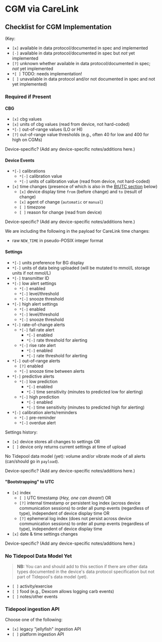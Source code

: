 # CGM via CareLink

## Checklist for CGM Implementation

(Key:

 - `[x]` available in data protocol/documented in spec and implemented
 - `[-]` available in data protocol/documented in spec but *not* yet implemented
 - `[?]` unknown whether available in data protocol/documented in spec; *not* yet implemented
 - `*[ ]` TODO: needs implementation!
 - `[ ]` unavailable in data protocol and/or not documented in spec and not yet implemented)

### Required if Present

#### CBG

  - `[x]` cbg values
  - `[x]` units of cbg values (read from device, not hard-coded)
  - `*[-]` out-of-range values (LO or HI)
  - `[?]` out-of-range value thresholds (e.g., often 40 for low and 400 for high on CGMs)

Device-specific? (Add any device-specific notes/additions here.)

#### Device Events
  - `*[-]` calibrations
    - `*[-]` calibration value
    - `*[-]` units of calibration value (read from device, not hard-coded)
  - `[x]` time changes (presence of which is also in the [BtUTC section](#bootstrapping-to-utc) below)
    - `[x]` device display time `from` (before change) and `to` (result of change)
    - `[x]` agent of change (`automatic` or `manual`)
    - `[ ]` timezone
    - `[ ]` reason for change (read from device)

Device-specific? (Add any device-specific notes/additions here.)

We are including the following in the payload for CareLink time changes:

  - raw `NEW_TIME` in pseudo-POSIX integer format

#### Settings

  - `*[-]` units preference for BG display
  - `*[-]` units of data being uploaded (will be mutated to mmol/L storage units if not mmol/L)
  - `*[-]` transmitter ID
  - `*[-]` low alert settings
    - `*[-]` enabled
    - `*[-]` level/threshold
    - `*[-]` snooze threshold
  - `*[-]` high alert settings
    - `*[-]` enabled
    - `*[-]` level/threshold
    - `*[-]` snooze threshold
  - `*[-]` rate-of-change alerts
    - `*[-]` fall rate alert
        - `*[-]` enabled
        - `*[-]` rate threshold for alerting
    - `*[-]` rise rate alert
        - `*[-]` enabled
        - `*[-]` rate threshold for alerting
  - `*[-]` out-of-range alerts
    - `[?]` enabled
    - `*[-]` snooze time between alerts
  - `*[-]` predictive alerts
    - `*[-]` low prediction
        - `*[-]` enabled
        - `*[-]` time sensitivity (minutes to predicted low for alerting)
    - `*[-]` high prediction
        - `*[-]` enabled
        - `*[-]` time sensitivity (minutes to predicted high for alerting)
  - `*[-]` calibration alerts/reminders
    - `*[-]` pre-reminder
    - `*[-]` overdue alert

Settings history:

  - `[x]` device stores all changes to settings OR
  - `[ ]` device only returns current settings at time of upload

No Tidepool data model (yet): volume and/or vibrate mode of all alerts (can/should go in `payload`).

Device-specific? (Add any device-specific notes/additions here.)

#### "Bootstrapping" to UTC

  - `[x]` index
    - `[ ]` UTC timestamp (*Hey, one can dream!*) OR
    - `[?]` internal timestamp or persistent log index (across device communication sessions) to order all pump events (regardless of type), independent of device display time OR
    - `[?]` ephemeral log index (does not persist across device communication sessions) to order all pump events (regardless of type), independent of device display time
  - `[x]` date & time settings changes

Device-specific? (Add any device-specific notes/additions here.)

### No Tidepool Data Model Yet

> **NB:** You can and should add to this section if there are other data types documented in the device's data protocol specification but not part of Tidepool's data model (yet).

  - `[ ]` activity/exercise
  - `[ ]` food (e.g., Dexcom allows logging carb events)
  - `[ ]` notes/other events

### Tidepool ingestion API

Choose one of the following:

  - `[x]` legacy "jellyfish" ingestion API
  - `[ ]` platform ingestion API
